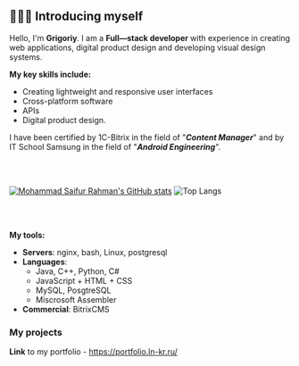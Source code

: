 ## 🙋🏻‍♀️ Introducing myself

Hello, I'm **Grigoriy**. I am a **Full—stack developer** with experience in creating web applications, digital product design and developing visual design systems.

**My key skills include:**
- Creating lightweight and responsive user interfaces
- Cross-platform software
- APIs
- Digital product design.

I have been certified by 1C-Bitrix in the field of "**_Content Manager_**" and by IT School Samsung in the field of "**_Android Engineering_**".

<br>
<br>

[![Mohammad Saifur Rahman's GitHub stats](https://github-readme-stats.vercel.app/api/top-langs?username=domster704&hide=tcl&theme=dark&show_icons=true)](https://github.com/domster704)
![Top Langs](https://github-readme-stats.vercel.app/api?username=domster704&theme=dark&show_icons=true)

<br>
<br>

**My tools:**
- **Servers**: nginx, bash, Linux, postgresql
- **Languages**:
  - Java, C++, Python, C#
  - JavaScript + HTML + CSS
  - MySQL, PosgtreSQL
  - Miscrosoft Assembler
- **Commercial**: BitrixCMS

### My projects
**Link** to my portfolio - https://portfolio.ln-kr.ru/

